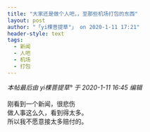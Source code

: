 ```yaml
---
title: "大家还是做个人吧，，至那些机场打包的东西"
layout: post
author: "「yi棵菩提草°」 on 2020-1-11 17:21"
header-style: text
tags:
  - 新闻
  - 人吧
  - 机场
  - 打包
---
```


<head></head>
<body>
 <i class="pstatus"> 本帖最后由 yi棵菩提草° 于 2020-1-11 16:45 编辑 </i>
 <br> 
 <br> 刚看到一个新闻，很悲伤
 <br> 做人事这么久，看到得太多。
 <br> 所以我不愿意接太多赔付的。
 <br> 
 <br> 
 <br> 
 <br>
</body>


